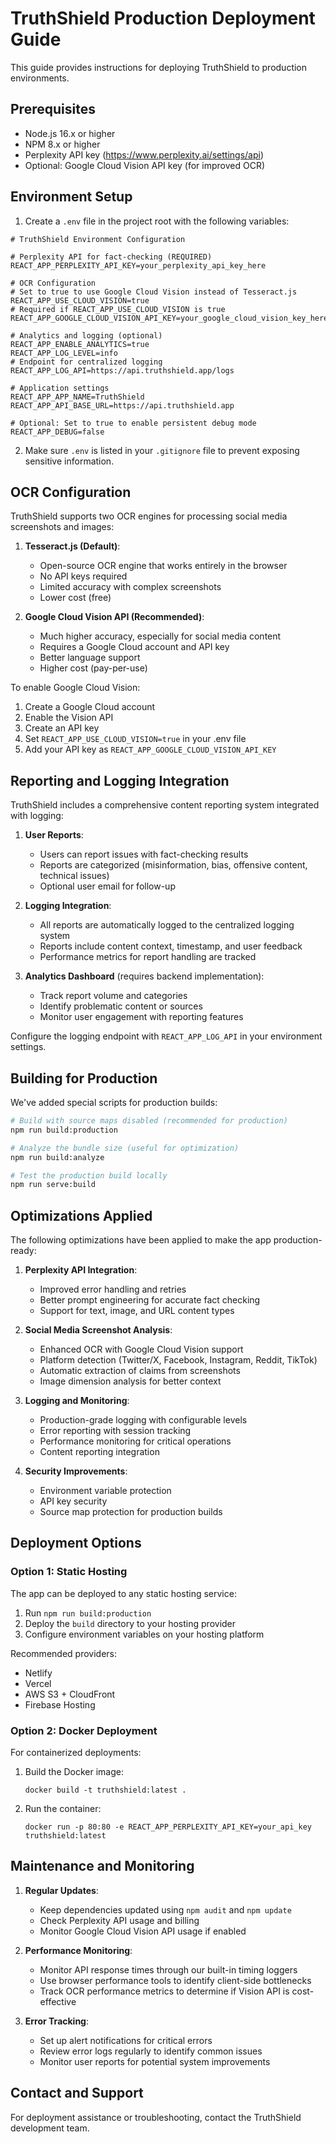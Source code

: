 # TruthShield Production Deployment Guide

This guide provides instructions for deploying TruthShield to production environments.

## Prerequisites

- Node.js 16.x or higher
- NPM 8.x or higher
- Perplexity API key (https://www.perplexity.ai/settings/api)
- Optional: Google Cloud Vision API key (for improved OCR)

## Environment Setup

1. Create a `.env` file in the project root with the following variables:

```
# TruthShield Environment Configuration

# Perplexity API for fact-checking (REQUIRED)
REACT_APP_PERPLEXITY_API_KEY=your_perplexity_api_key_here

# OCR Configuration 
# Set to true to use Google Cloud Vision instead of Tesseract.js
REACT_APP_USE_CLOUD_VISION=true
# Required if REACT_APP_USE_CLOUD_VISION is true
REACT_APP_GOOGLE_CLOUD_VISION_API_KEY=your_google_cloud_vision_key_here

# Analytics and logging (optional)
REACT_APP_ENABLE_ANALYTICS=true
REACT_APP_LOG_LEVEL=info
# Endpoint for centralized logging
REACT_APP_LOG_API=https://api.truthshield.app/logs

# Application settings
REACT_APP_APP_NAME=TruthShield
REACT_APP_API_BASE_URL=https://api.truthshield.app

# Optional: Set to true to enable persistent debug mode
REACT_APP_DEBUG=false
```

2. Make sure `.env` is listed in your `.gitignore` file to prevent exposing sensitive information.

## OCR Configuration

TruthShield supports two OCR engines for processing social media screenshots and images:

1. **Tesseract.js (Default)**: 
   - Open-source OCR engine that works entirely in the browser
   - No API keys required
   - Limited accuracy with complex screenshots
   - Lower cost (free)

2. **Google Cloud Vision API (Recommended)**:
   - Much higher accuracy, especially for social media content
   - Requires a Google Cloud account and API key
   - Better language support
   - Higher cost (pay-per-use)

To enable Google Cloud Vision:
1. Create a Google Cloud account
2. Enable the Vision API
3. Create an API key
4. Set `REACT_APP_USE_CLOUD_VISION=true` in your .env file
5. Add your API key as `REACT_APP_GOOGLE_CLOUD_VISION_API_KEY`

## Reporting and Logging Integration

TruthShield includes a comprehensive content reporting system integrated with logging:

1. **User Reports**: 
   - Users can report issues with fact-checking results
   - Reports are categorized (misinformation, bias, offensive content, technical issues)
   - Optional user email for follow-up

2. **Logging Integration**:
   - All reports are automatically logged to the centralized logging system
   - Reports include content context, timestamp, and user feedback
   - Performance metrics for report handling are tracked

3. **Analytics Dashboard** (requires backend implementation):
   - Track report volume and categories
   - Identify problematic content or sources
   - Monitor user engagement with reporting features

Configure the logging endpoint with `REACT_APP_LOG_API` in your environment settings.

## Building for Production

We've added special scripts for production builds:

```bash
# Build with source maps disabled (recommended for production)
npm run build:production

# Analyze the bundle size (useful for optimization)
npm run build:analyze

# Test the production build locally
npm run serve:build
```

## Optimizations Applied

The following optimizations have been applied to make the app production-ready:

1. **Perplexity API Integration**:
   - Improved error handling and retries
   - Better prompt engineering for accurate fact checking
   - Support for text, image, and URL content types
   
2. **Social Media Screenshot Analysis**:
   - Enhanced OCR with Google Cloud Vision support
   - Platform detection (Twitter/X, Facebook, Instagram, Reddit, TikTok)
   - Automatic extraction of claims from screenshots
   - Image dimension analysis for better context
   
3. **Logging and Monitoring**:
   - Production-grade logging with configurable levels
   - Error reporting with session tracking
   - Performance monitoring for critical operations
   - Content reporting integration

4. **Security Improvements**:
   - Environment variable protection
   - API key security
   - Source map protection for production builds

## Deployment Options

### Option 1: Static Hosting

The app can be deployed to any static hosting service:

1. Run `npm run build:production`
2. Deploy the `build` directory to your hosting provider
3. Configure environment variables on your hosting platform

Recommended providers:
- Netlify
- Vercel
- AWS S3 + CloudFront
- Firebase Hosting

### Option 2: Docker Deployment

For containerized deployments:

1. Build the Docker image:
   ```
   docker build -t truthshield:latest .
   ```

2. Run the container:
   ```
   docker run -p 80:80 -e REACT_APP_PERPLEXITY_API_KEY=your_api_key truthshield:latest
   ```

## Maintenance and Monitoring

1. **Regular Updates**:
   - Keep dependencies updated using `npm audit` and `npm update`
   - Check Perplexity API usage and billing
   - Monitor Google Cloud Vision API usage if enabled

2. **Performance Monitoring**:
   - Monitor API response times through our built-in timing loggers
   - Use browser performance tools to identify client-side bottlenecks
   - Track OCR performance metrics to determine if Vision API is cost-effective

3. **Error Tracking**:
   - Set up alert notifications for critical errors
   - Review error logs regularly to identify common issues
   - Monitor user reports for potential system improvements

## Contact and Support

For deployment assistance or troubleshooting, contact the TruthShield development team. 